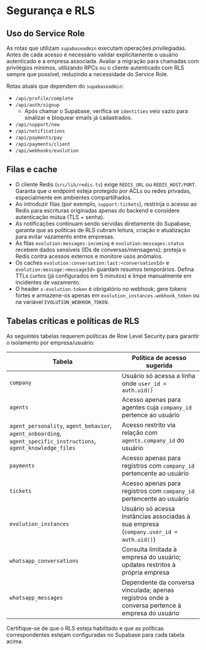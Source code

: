 # Segurança e RLS

## Uso do Service Role
As rotas que utilizam `supabaseadmin` executam operações privilegiadas. Antes de cada acesso é necessário validar explicitamente o usuário autenticado e a empresa associada. Avaliar a migração para chamadas com privilégios mínimos, utilizando RPCs ou o cliente autenticado com RLS sempre que possível, reduzindo a necessidade do Service Role.

Rotas atuais que dependem do `supabaseadmin`:

- `/api/profile/complete`
- `/api/auth/signup`
  - Após chamar o Supabase, verifica se `identities` veio vazio para sinalizar e bloquear emails já cadastrados.
- `/api/support/new`
- `/api/notifications`
- `/api/payments/pay`
- `/api/payments/client`
- `/api/webhooks/evolution`

## Filas e cache

- O cliente Redis (`src/lib/redis.ts`) exige `REDIS_URL` ou `REDIS_HOST/PORT`. Garanta que o endpoint esteja protegido por ACLs ou redes privadas, especialmente em ambientes compartilhados.
- Ao introduzir filas (por exemplo, `support:tickets`), restrinja o acesso ao Redis para escrituras originadas apenas do backend e considere autenticação mútua (TLS + senha).
- As notificações continuam sendo servidas diretamente do Supabase; garanta que as políticas de RLS cubram leitura, criação e atualização para evitar vazamento entre empresas.
- As filas `evolution:messages:incoming` e `evolution:messages:status` recebem dados sensíveis (IDs de conversas/mensagens); proteja o Redis contra acessos externos e monitore usos anômalos.
- Os caches `evolution:conversation:last:<conversationId>` e `evolution:message:<messageId>` guardam resumos temporários. Defina TTLs curtos (já configurados em 5 minutos) e limpe manualmente em incidentes de vazamento.
- O header `x-evolution-token` é obrigatório no webhook; gere tokens fortes e armazene-os apenas em `evolution_instances.webhook_token` ou na variável `EVOLUTION_WEBHOOK_TOKEN`.

## Tabelas críticas e políticas de RLS
As seguintes tabelas requerem políticas de Row Level Security para garantir o isolamento por empresa/usuário:

| Tabela | Política de acesso sugerida |
| --- | --- |
| `company` | Usuário só acessa a linha onde `user_id = auth.uid()` |
| `agents` | Acesso apenas para agentes cuja `company_id` pertence ao usuário |
| `agent_personality`, `agent_behavior`, `agent_onboarding`, `agent_specific_instructions`, `agent_knowledge_files` | Acesso restrito via relação com `agents.company_id` do usuário |
| `payments` | Acesso apenas para registros com `company_id` pertencente ao usuário |
| `tickets` | Acesso apenas para registros com `company_id` pertencente ao usuário |
| `evolution_instances` | Usuário só acessa instâncias associadas à sua empresa (`company.user_id = auth.uid()`) |
| `whatsapp_conversations` | Consulta limitada à empresa do usuário; updates restritos à própria empresa |
| `whatsapp_messages` | Dependente da conversa vinculada; apenas registros onde a conversa pertence à empresa do usuário |

Certifique-se de que o RLS esteja habilitado e que as políticas correspondentes estejam configuradas no Supabase para cada tabela acima.
